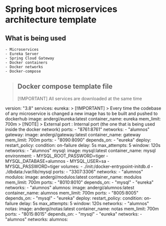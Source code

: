 # Spring boot microservices architecture template

## What is being used

    - Microservices
    - Eureka Server
    - Spring Cloud Gateway
    - Docker containers
    - Docker networks
    - Docker-compose
   
> ## Docker compose template file
> [!IMPORTANT]
> All services are downloaded at the same time

version: "3.8"
services:
  eureka:
    > [!IMPORTANT]
    > Every time the codebase of any microservice is changed a new image has to be built and pushed to dockerhub
    image: andergi/eureka:latest
    container_name: eureka
    mem_limit: 700m
    > [!NOTE]
    > External port : Internal port (the one that is being used inside the docker network)
    ports:
      - "8761:8761"
    networks:
      - "alumnos"
  gateway:
    image: andergi/gateway:latest
    container_name: gateway
    mem_limit: 700m
    ports:
      - "8090:8090"
    depends_on:
      - "eureka"
    deploy:
      restart_policy:
        condition: on-failure
        delay: 5s
        max_attempts: 5
        window: 120s
    networks:
      - "alumnos"
  mysql:
    image: mysql:latest
    container_name: mysql
    environment:
      - MYSQL_ROOT_PASSWORD=tiger
      - MYSQL_DATABASE=alumnos
      - MYSQL_USER=sa
      - MYSQL_PASSWORD=tiger
    volumes:
      - ./init:/docker-entrypoint-initdb.d
      - ./dbdata:/var/lib/mysql
    ports:
      - "3307:3306"
    networks:
      - "alumnos"
  modulos:
    image: andergi/modulos:latest
    container_name: modulos
    mem_limit: 700m
    ports:
      - "8010:8010"
    depends_on:
      - "mysql"
      - "eureka"
    networks:
      - "alumnos"
  alumnos:
    image: andergi/alumnos:latest
    container_name: alumnos
    mem_limit: 700m
    ports:
      - "8005:8005"
    depends_on:
      - "mysql"
      - "eureka"
    deploy:
      restart_policy:
        condition: on-failure
        delay: 5s
        max_attempts: 5
        window: 120s
    networks:
      - "alumnos"
  notas:
    image: andergi/notas:latest
    container_name: notas
    mem_limit: 700m
    ports:
      - "8015:8015"
    depends_on:
      - "mysql"
      - "eureka"
    networks:
      - "alumnos"
networks:
  alumnos:


